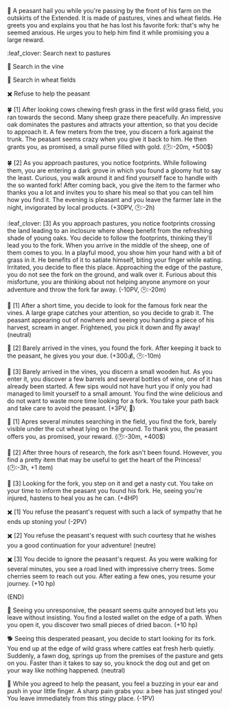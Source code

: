 🌾 A peasant hail you while you're passing by the front of his farm on the outskirts of the Extended. It is made of pastures, vines and wheat fields. He greets you and explains you that he has lost his favorite fork: that's why he seemed anxious. He urges you to help him find it while promising you a large reward.

:leaf_clover: Search next to pastures

🍇 Search in the vine

🎑 Search in wheat fields

✖️ Refuse to help the peasant

🍀 [1] After looking cows chewing fresh grass in the first wild grass field, you ran towards the second. Many sheep graze there peacefully. An impressive oak dominates the pastures and attracts your attention, so that you decide to approach it. A few meters from the tree, you discern a fork against the trunk. The peasant seems crazy when you give it back to him. He then grants you, as promised, a small purse filled with gold.
(🕑:-20m, +500$)

🍀 [2] As you approach pastures, you notice footprints. While following them, you are entering a dark grove in which you found a gloomy hut to say the least. Curious, you walk around it and find yourself face to handle with the so wanted fork! After coming back, you give the item to the farmer who thanks you a lot and invites you to share his meal so that you can tell him how you find it. The evening is pleasant and you leave the farmer late in the night, invigorated by local products.
(+30PV, 🕑:-2h)

:leaf_clover: [3] As you approach pastures, you notice footprints crossing the land leading to an inclosure where sheep benefit from the refreshing shade of young oaks. You decide to follow the footprints, thinking they'll lead you to the fork. When you arrive in the middle of the sheep, one of them comes to you. In a playful mood, you show him your hand with a bit of grass in it. He benefits of it to satiate himself, biting your finger while eating. Irritated, you decide to flee this place. Approaching the edge of the pasture, you do not see the fork on the ground, and walk over it. Furious about this misfortune, you are thinking about not helping anyone anymore on your adventure and throw the fork far away.
(-10PV, 🕑:-20m)

🍇 [1] After a short time, you decide to look for the famous fork near the vines. A large grape catches your attention, so you decide to grab it. The peasant appearing out of nowhere and seeing you handing a piece of his harvest, scream in anger. Frightened, you pick it down and fly away!
(neutral)

🍇 [2] Barely arrived in the vines, you found the fork. After keeping it back to the peasant, he gives you your due.
(+300💰, 🕑:-10m)

🍇 [3] Barely arrived in the vines, you discern a small wooden hut. As you enter it, you discover a few barrels and several bottles of wine, one of it has already been started. A few sips would not have hurt you if only you had managed to limit yourself to a small amount. You find the wine delicious and do not want to waste more time looking for a fork. You take your path back and take care to avoid the peasant.
(+3PV, 🤪)

🎑 [1] Apres several minutes searching in the field, you find the fork, barely visible under the cut wheat lying on the ground. To thank you, the peasant offers you, as promised, your reward.
(🕑:-30m, +400$)

🎑 [2] After three hours of research, the fork asn't been found. However, you find a pretty item that may be useful to get the heart of the Princess!
(🕑:-3h, +1 item)

🎑 [3] Looking for the fork, you step on it and get a nasty cut. You take on your time to inform the peasant you found his fork. He, seeing you're injured, hastens to heal you as he can.
(+4HP)

✖️ [1] You refuse the peasant's request with such a lack of sympathy that he ends up stoning you!
(-2PV)

✖️ [2] You refuse the peasant's request with such courtesy that he wishes you a good continuation for your adventure!
(neutre)

✖️ [3] You decide to ignore the peasant's request. As you were walking for several minutes, you see a road lined with impressive cherry trees. Some cherries seem to reach out you. After eating a few ones, you resume your journey.
(+10 hp)

(END)

🥓 Seeing you unresponsive, the peasant seems quite annoyed but lets you leave without insisting. You find a losted wallet on the edge of a path. When you open it, you discover two small pieces of dried bacon.
(+10 hp)

🐕 Seeing this desperated peasant, you decide to start looking for its fork. You end up at the edge of wild grass where cattles eat fresh herb quietly. Suddenly, a fawn dog, springs up from the premises of the pasture and gets on you. Faster than it takes to say so, you knock the dog out and get on your way like nothing happened.
(neutral)

🐝 While you agreed to help the peasant, you feel a buzzing in your ear and push in your little finger. A sharp pain grabs you: a bee has just stinged you! You leave immediately from this stingy place.
(-1PV)
